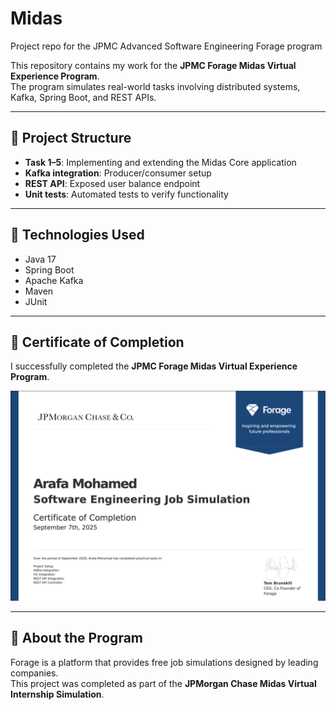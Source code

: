 # Midas
Project repo for the JPMC Advanced Software Engineering Forage program

This repository contains my work for the **JPMC Forage Midas Virtual Experience Program**.  
The program simulates real-world tasks involving distributed systems, Kafka, Spring Boot, and REST APIs.

---

## 📂 Project Structure
- **Task 1–5**: Implementing and extending the Midas Core application  
- **Kafka integration**: Producer/consumer setup  
- **REST API**: Exposed user balance endpoint  
- **Unit tests**: Automated tests to verify functionality  

---

## 🚀 Technologies Used
- Java 17
- Spring Boot
- Apache Kafka
- Maven
- JUnit

---

## 📜 Certificate of Completion

I successfully completed the **JPMC Forage Midas Virtual Experience Program**.  

![Certificate](certificate.png)

---

## 🔗 About the Program
Forage is a platform that provides free job simulations designed by leading companies.  
This project was completed as part of the **JPMorgan Chase Midas Virtual Internship Simulation**.
